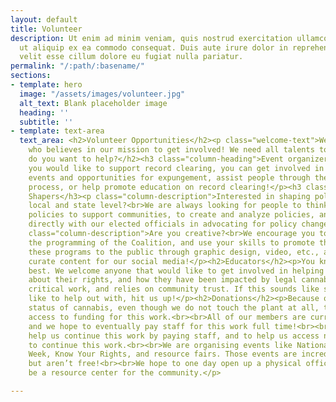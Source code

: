 ```yaml
---
layout: default
title: Volunteer
description: Ut enim ad minim veniam, quis nostrud exercitation ullamco laboris nisi
  ut aliquip ex ea commodo consequat. Duis aute irure dolor in reprehenderit in voluptate
  velit esse cillum dolore eu fugiat nulla pariatur.
permalink: "/:path/:basename/"
sections:
- template: hero
  image: "/assets/images/volunteer.jpg"
  alt_text: Blank placeholder image
  heading: ''
  subtitle: ''
- template: text-area
  text_area: <h2>Volunteer Opportunities</h2><p class="welcome-text">We welcome anyone
    who believes in our mission to get involved! We need all talents to help!</p><h2>How
    do you want to help?</h2><h3 class="column-heading">Event organizers</h3><p class="column-description">If
    you would like to support record clearing, you can get involved in organizing
    events and opportunities for expungement, assist people through the expungement
    process, or help promote education on record clearing!</p><h3 class="column-heading">Policy
    Shapers</h3><p class="column-description">Interested in shaping policy at the
    local and state level?<br>We are always looking for people to think of innovative
    policies to support communities, to create and analyze policies, and to connect
    directly with our elected officials in advocating for policy change!</p><h3 class="column-heading">Creatives</h3><p
    class="column-description">Are you creative?<br>We encourage you to engage with
    the programming of the Coalition, and use your skills to promote this work, present
    these programs to the public through graphic design, video, etc., and to help
    curate content for our social media!</p><h2>Educators</h2><p>You know your community
    best. We welcome anyone that would like to get involved in helping educate people
    about their rights, and how they have been impacted by legal cannabis. This is
    critical work, and relies on community trust. If this sounds like something you'd
    like to help out with, hit us up!</p><h2>Donations</h2><p>Because of the federal
    status of cannabis, even though we do not touch the plant at all, there is limited
    access to funding for this work.<br><br>All of our members are currently volunteers,
    and we hope to eventually pay staff for this work full time!<br><br>Donations
    help us continue this work by paying staff, and to help us access necessary resources
    to continue this work.<br><br>We are organising events like National Expungement
    Week, Know Your Rights, and resource fairs. Those events are incredibly important,
    but aren’t free!<br><br>We hope to one day open up a physical office, that can
    be a resource center for the community.</p>

---
```

